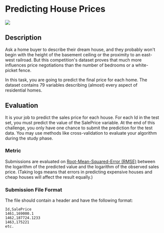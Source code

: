 # Predicting House Prices

![](https://kaggle2.blob.core.windows.net/competitions/kaggle/5407/media/housesbanner.png)

## Description

Ask a home buyer to describe their dream house, and they probably won't begin with the height of the basement ceiling or the proximity to an east-west railroad. But this competition's dataset proves that much more influences price negotiations than the number of bedrooms or a white-picket fence.

In this task, you are going to predict the final price for each home. The dataset contains 79 variables describing (almost) every aspect of residential homes. 

## Evaluation

It is your job to predict the sales price for each house. For each Id in the test set, you must predict the value of the SalePrice variable. At the end of this challenge, you only have one chance to submit the prediction for the test data. You may use methods like cross-validation to evaluate your algorithm during the study phase.

### Metric

Submissions are evaluated on [Root-Mean-Squared-Error (RMSE)](https://en.wikipedia.org/wiki/Root-mean-square_deviation) between the logarithm of the predicted value and the logarithm of the observed sales price. (Taking logs means that errors in predicting expensive houses and cheap houses will affect the result equally.)

### Submission File Format

The file should contain a header and have the following format:

    Id,SalePrice
    1461,169000.1
    1462,187724.1233
    1463,175221
    etc.